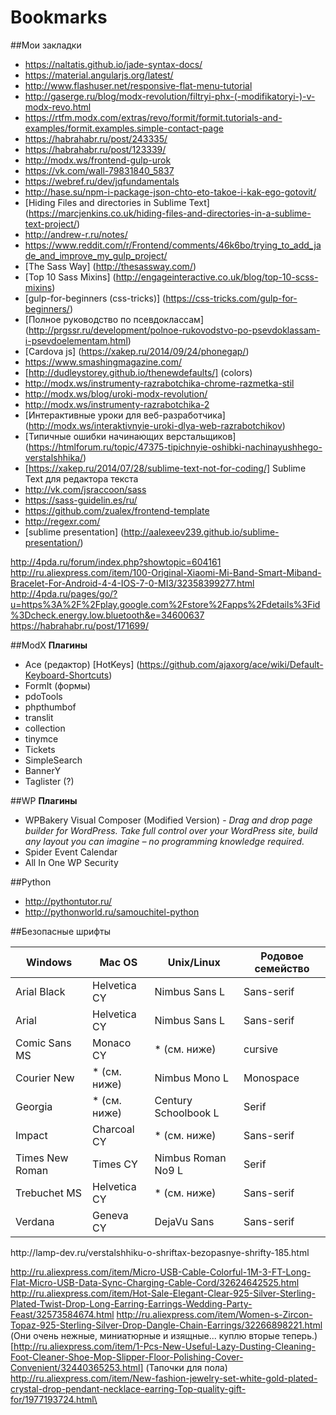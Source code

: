 # Bookmarks

##Мои закладки

* https://naltatis.github.io/jade-syntax-docs/
* https://material.angularjs.org/latest/
* http://www.flashuser.net/responsive-flat-menu-tutorial
* http://gaserge.ru/blog/modx-revolution/filtryi-phx-(-modifikatoryi-)-v-modx-revo.html
* https://rtfm.modx.com/extras/revo/formit/formit.tutorials-and-examples/formit.examples.simple-contact-page
* https://habrahabr.ru/post/243335/
* https://habrahabr.ru/post/123339/
* http://modx.ws/frontend-gulp-urok
* https://vk.com/wall-79831840_5837
* https://webref.ru/dev/jqfundamentals
* http://hase.su/npm-i-package-json-chto-eto-takoe-i-kak-ego-gotovit/
* [Hiding Files and directories in Sublime Text] (https://marcjenkins.co.uk/hiding-files-and-directories-in-a-sublime-text-project/)
* http://andrew-r.ru/notes/
* https://www.reddit.com/r/Frontend/comments/46k6bo/trying_to_add_jade_and_improve_my_gulp_project/
* [The Sass Way] (http://thesassway.com/)
* [Top 10 Sass Mixins] (http://engageinteractive.co.uk/blog/top-10-scss-mixins)
* [gulp-for-beginners (css-tricks)] (https://css-tricks.com/gulp-for-beginners/)
* [Полное руководство по псевдоклассам] (http://prgssr.ru/development/polnoe-rukovodstvo-po-psevdoklassam-i-psevdoelementam.html)
* [Cardova js] (https://xakep.ru/2014/09/24/phonegap/)
* https://www.smashingmagazine.com/
* [http://dudleystorey.github.io/thenewdefaults/] (colors)
* http://modx.ws/instrumenty-razrabotchika-chrome-razmetka-stil
* http://modx.ws/blog/uroki-modx-revolution/
* http://modx.ws/instrumenty-razrabotchika-2
* [Интерактивные уроки для веб-разработчика] (http://modx.ws/interaktivnyie-uroki-dlya-web-razrabotchikov)
* [Типичные ошибки начинающих верстальщиков] (https://htmlforum.ru/topic/47375-tipichnyie-oshibki-nachinayushhego-verstalshhika/)
* [https://xakep.ru/2014/07/28/sublime-text-not-for-coding/] Sublime Text для редактора текста
* http://vk.com/jsraccoon/sass
* https://sass-guidelin.es/ru/
* https://github.com/zualex/frontend-template
* http://regexr.com/
* [sublime presentation] (http://aalexeev239.github.io/sublime-presentation/)

http://4pda.ru/forum/index.php?showtopic=604161
http://ru.aliexpress.com/item/100-Original-Xiaomi-Mi-Band-Smart-Miband-Bracelet-For-Android-4-4-IOS-7-0-MI3/32358399277.html
http://4pda.ru/pages/go/?u=https%3A%2F%2Fplay.google.com%2Fstore%2Fapps%2Fdetails%3Fid%3Dcheck.energy.low.bluetooth&e=34600637
https://habrahabr.ru/post/171699/

##ModX
**Плагины**
* Ace (редактор) [HotKeys] (https://github.com/ajaxorg/ace/wiki/Default-Keyboard-Shortcuts)
* FormIt (формы)
* pdoTools
* phpthumbof
* translit
* collection
* tinymce
* Tickets
* SimpleSearch
* BannerY
* Taglister (?)


##WP
**Плагины**
* WPBakery Visual Composer (Modified Version) - <em>Drag and drop page builder for WordPress. Take full control over your WordPress site, build any layout you can imagine – no programming knowledge required.</em>
* Spider Event Calendar
* All In One WP Security

##Python
* http://pythontutor.ru/
* http://pythonworld.ru/samouchitel-python


##Безопасные шрифты
<table>
<thead>
<tr>
<th>Windows</th>
<th>Mac OS</th>
<th>Unix/Linux</th>
<th>Родовое семейство</th>
</tr>
</thead>
<tbody>
<tr>
<td>Arial Black</td>
<td>Helvetica CY</td>
<td>Nimbus Sans L</td>
<td>Sans-serif</td>
</tr>
<tr>
<td>Arial</td>
<td>Helvetica CY</td>
<td>Nimbus Sans L</td>
<td>Sans-serif</td>
</tr>
<tr>
<td>Comic Sans MS</td>
<td>Monaco CY</td>
<td>* (см. ниже)</td>
<td>cursive</td>
</tr>
<tr>
<td>Courier New</td>
<td>* (см. ниже)</td>
<td>Nimbus Mono L</td>
<td>Monospace</td>
</tr>
<tr>
<td>Georgia</td>
<td>* (см. ниже)</td>
<td>Century Schoolbook L</td>
<td>Serif</td>
</tr>
<tr>
<td>Impact</td>
<td>Charcoal CY</td>
<td>* (см. ниже)</td>
<td>Sans-serif</td>
</tr>
<tr>
<td>Times New Roman</td>
<td>Times CY</td>
<td>Nimbus Roman No9 L</td>
<td>Serif</td>
</tr>
<tr>
<td>Trebuchet MS</td>
<td>Helvetica CY</td>
<td>* (см. ниже)</td>
<td>Sans-serif</td>
</tr>
<tr>
<td>Verdana</td>
<td>Geneva CY</td>
<td>DejaVu Sans</td>
<td>Sans-serif</td>
</tr>
</tbody>
</table>
http://lamp-dev.ru/verstalshhiku-o-shriftax-bezopasnye-shrifty-185.html



http://ru.aliexpress.com/item/Micro-USB-Cable-Colorful-1M-3-FT-Long-Flat-Micro-USB-Data-Sync-Charging-Cable-Cord/32624642525.html
http://ru.aliexpress.com/item/Hot-Sale-Elegant-Clear-925-Silver-Sterling-Plated-Twist-Drop-Long-Earring-Earrings-Wedding-Party-Feast/32573584674.html
http://ru.aliexpress.com/item/Women-s-Zircon-Topaz-925-Sterling-Silver-Drop-Dangle-Chain-Earrings/32266898221.html (Они очень нежные, миниатюрные и изящные... куплю вторые теперь.)
[http://ru.aliexpress.com/item/1-Pcs-New-Useful-Lazy-Dusting-Cleaning-Foot-Cleaner-Shoe-Mop-Slipper-Floor-Polishing-Cover-Convenient/32440365253.html] (Тапочки для пола)
http://ru.aliexpress.com/item/New-fashion-jewelry-set-white-gold-plated-crystal-drop-pendant-necklace-earring-Top-quality-gift-for/1977193724.html\
